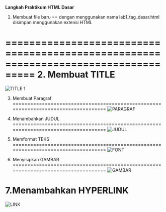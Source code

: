 **Langkah Praktikum HTML Dasar**

1. Membuat file baru
==
dengan menggunakan nama lab1_tag_dasar.html disimpan menggunakan extensi HTML

===================================================================================
2. Membuat TITLE
===================================================================================
![TITLE 1](https://user-images.githubusercontent.com/56239989/112272449-ca3b1580-8cae-11eb-8642-3da26074c6c7.jpg)

3. Membuat Paragraf
===================================================================================
![PARAGRAF](https://user-images.githubusercontent.com/56239989/112272571-f8b8f080-8cae-11eb-9236-084f1148d8ed.jpg)

4. Menambahkan JUDUL
===================================================================================
![JUDUL](https://user-images.githubusercontent.com/56239989/112272715-1f772700-8caf-11eb-9d5b-e7967dbc207e.jpg)

5. Memformat TEKS
===================================================================================
![FONT](https://user-images.githubusercontent.com/56239989/112273068-81379100-8caf-11eb-9f39-f3d3d3d51c48.jpg)

6. Menyisipkan GAMBAR
===================================================================================
![GAMBAR](https://user-images.githubusercontent.com/56239989/112273203-a88e5e00-8caf-11eb-8f1d-b3abbdbab56f.jpg)

7.Menambahkan HYPERLINK
===================================================================================
![LINK](https://user-images.githubusercontent.com/56239989/112273374-dc698380-8caf-11eb-9f06-0e025514a6f9.jpg)

